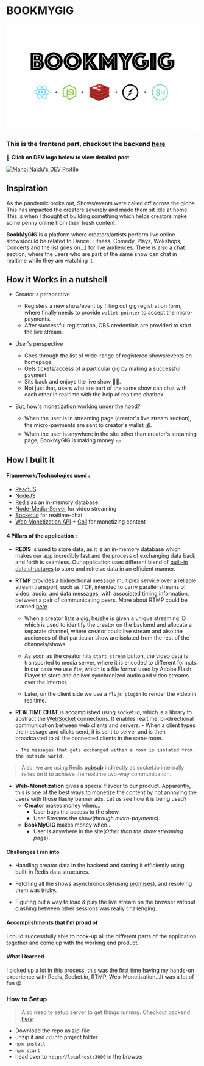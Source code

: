 # BOOKMYGIG

![BookMyGig Logo](https://github.com/manojnaidu619/bookmygig-frontend/blob/master/bookmygig.png)

### This is the frontend part, checkout the backend [here](https://github.com/manojnaidu619/bookmygig-backend)


📌 **Click on DEV logo below to view detailed post**

<a href="https://dev.to/manojnaidu619/bookmygig-li7">
  <img src="https://d2fltix0v2e0sb.cloudfront.net/dev-badge.svg" alt="Manoj Naidu's DEV Profile" height="100" width="100">
</a>

## Inspiration

As the pandemic broke out, Shows/events were called off across the globe. This has impacted the creators severely and made them sit idle at home. This is when I thought of building something which helps creators make some penny online from their fresh content.

**BookMyGIG** is a platform where creators/artists perform live online shows(could be related to Dance, Fitness, Comedy, Plays, Wokshops, Concerts and the list goes on...) for live audiences. There is also a chat section, where the users who are part of the same show can chat in realtime while they are watching it.

## How it Works in a nutshell

* Creator's perspective
    + Registers a new show/event by filling out gig registration form, where finally needs to provide `wallet pointer` to accept the micro-payments.
    + After successful registration, OBS credentials are provided to start the live stream.

* User's perspective
    + Goes through the list of wide-range of registered shows/events on homepage.
    + Gets tickets/access of a particular gig by making a successful payment.
    + Sits back and enjoys the live show 🍿🥤.
    + Not just that, users who are part of the same show can chat with each other in realtime with the help of realtime chatbox.

* But, how's monetization working under the hood?
    + When the user is in streaming page (creator's live stream section), the micro-payments are sent to creator's wallet 💰.
    + When the user is anywhere in the site other than creator's streaming page, BookMyGIG is making money 💵.

## How I built it 

#### Framework/Technologies used :

* [ReactJS](https://reactjs.org/)
* [NodeJS](https://nodejs.org/en/)
* [Redis](https://redis.io/) as an in-memory database
* [Node-Media-Server](https://github.com/illuspas/Node-Media-Server) for video streaming
* [Socket.io](https://socket.io/) for realtime-chat
* [Web Monetization API](https://webmonetization.org/) + [Coil](https://coil.com/) for monetizing content

#### 4 Pillars of the application : 

*  **REDIS** is used to store data, as it is an in-memory database which makes our app incredibly fast and the process of exchanging data back and forth is seamless. Our application uses different blend of [built-in data structures](https://redislabs.com/redis-enterprise/data-structures/) to store and retreive data in an efficient manner.

* **RTMP** provides a bidirectional message multiplex service over a reliable stream transport, such as TCP, intended to carry parallel streams of video, audio, and data messages, with associated timing information, between a pair of communicating peers. More about RTMP could be learned [here](https://en.wikipedia.org/wiki/Real-Time_Messaging_Protocol).

	- When a creator lists a gig, he/she is given a unique streaming ID which is used to identify the creator on the backend and allocate a separate channel, where creator could live stream and also the audiences of that particular show are isolated from the rest of the channels/shows.
	
	- As soon as the creator hits `start stream` button, the video data is transported to media server, where it is encoded to different formats. In our case we use `flv`, which is a file format used by Adobe Flash Player to store and deliver synchronized audio and video streams over the Internet.

	- Later, on the client side we use a `flvjs plugin` to render the video in realtime. 

* **REALTIME CHAT** is accomplished using socket.io, which is a library to abstract the [WebSocket](https://en.wikipedia.org/wiki/WebSocket) connections. It enables realtime, bi-directional communication between web clients and servers. 
	  - When a client types the message and clicks send, it is sent to server and is then broadcasted to all the connected clients in the same room.
	  
	  - The messages that gets exchanged within a room is isolated from the outside world.

> Also, we are using Redis [pubsub](https://redis.io/topics/pubsub) indirectly as socket.io internally relies on it to achieve the realtime two-way communication.

* **Web-Monetization** gives a special flavour to our product. Apparently, this is one of the best ways to monetize the content by not annoying the users with those flashy banner ads. Let us see how it is being used?
    + **Creator** makes money when... 
        - User buys the access to the show.
        - User Streams the show(*through micro-payments*).
    + **BookMyGIG** makes money when... 
        - User is anywhere in the site(*Other than the show streaming page*).
 
#### Challenges I ran into

* Handling creator data in the backend and storing it efficiently using built-in Redis data structures.

* Fetching all the shows asynchronously(using [promises](https://developer.mozilla.org/en-US/docs/Web/JavaScript/Reference/Global_Objects/Promise)), and resolving them was tricky.

* Figuring out a way to load & play the live stream on the browser without clashing between other sessions was really challenging.

#### Accomplishments that I'm proud of

I could successfully able to hook-up all the different parts of the application together and come up with the working end product.

#### What I learned

I picked up a lot in this process, this was the first time having my hands-on experience with Redis, Socket.io, RTMP, Web-Monetization...It was a lot of fun 😁

### How to Setup
> Also need to setup server to get things running. Checkout backend [here](https://github.com/manojnaidu619/bookmygig-backend)
* Download the repo as zip-file
* unzip it and `cd` into project folder
* `npm install`
* `npm start`
* head over to `http://localhost:3000` in the browser